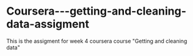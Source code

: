# Coursera---getting-and-cleaning-data-assigment
This is the assigment for week 4 coursera course "Getting and cleaning data"
